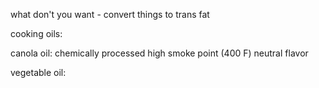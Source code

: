 

what don't you want - convert things to trans fat


cooking oils:

canola oil:
chemically processed
high smoke point (400 F)
neutral flavor


vegetable oil:







